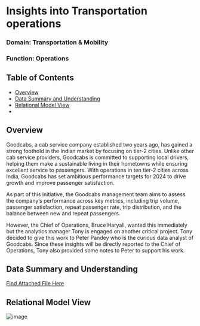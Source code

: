 # Insights into Transportation operations
### Domain:  Transportation & Mobility          
### Function: Operations 

## Table of Contents
- [Overview](#overview)
- [Data Summary and Understanding](#data-summary-and-understanding)
- [Relational Model View](#relational-model-view)
- 

## Overview
Goodcabs, a cab service company established two years ago, has gained a strong foothold in the Indian market by focusing on tier-2 cities. Unlike other cab service providers, Goodcabs is committed to supporting local drivers, helping them make a sustainable living in their hometowns while ensuring excellent service to passengers. With operations in ten tier-2 cities across India, Goodcabs has set ambitious performance targets for 2024 to drive growth and improve passenger satisfaction. 

As part of this initiative, the Goodcabs management team aims to assess the company’s performance across key metrics, including trip volume, passenger satisfaction, repeat passenger rate, trip distribution, and the balance between new and repeat passengers. 

However, the Chief of Operations, Bruce Haryali, wanted this immediately but the analytics manager Tony is engaged on another critical project. Tony decided to give this work to Peter Pandey who is the curious data analyst of Goodcabs. Since these insights will be directly reported to the Chief of Operations, Tony also provided some notes to Peter to support his work. 

## Data Summary and Understanding
[Find Attached File Here](https://github.com/itskshitija/Insights-into-Transportation-operations/blob/main/meta_data.txt)


## Relational Model View
![image](https://github.com/user-attachments/assets/188c1d23-9774-43e0-a2c8-2a64048f8a4c)



